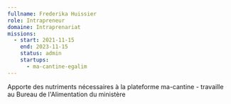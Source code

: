 ```yaml
---
fullname: Frederika Huissier
role: Intrapreneur
domaine: Intraprenariat
missions:
  - start: 2021-11-15
    end: 2023-11-15
    status: admin
    startups:
      - ma-cantine-egalim
---
```

Apporte des nutriments nécessaires à la plateforme ma-cantine - travaille au Bureau de l'Alimentation du ministère